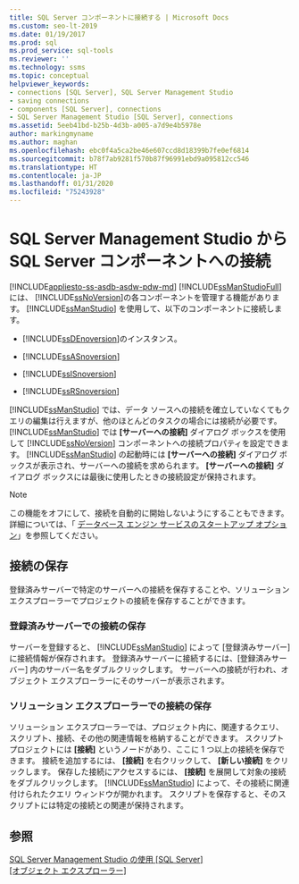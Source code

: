 ```yaml
---
title: SQL Server コンポーネントに接続する | Microsoft Docs
ms.custom: seo-lt-2019
ms.date: 01/19/2017
ms.prod: sql
ms.prod_service: sql-tools
ms.reviewer: ''
ms.technology: ssms
ms.topic: conceptual
helpviewer_keywords:
- connections [SQL Server], SQL Server Management Studio
- saving connections
- components [SQL Server], connections
- SQL Server Management Studio [SQL Server], connections
ms.assetid: 5eeb41bd-b25b-4d3b-a005-a7d9e4b5978e
author: markingmyname
ms.author: maghan
ms.openlocfilehash: ebc0f4a5ca2be46e607ccd8d18399b7fe0ef6814
ms.sourcegitcommit: b78f7ab9281f570b87f96991ebd9a095812cc546
ms.translationtype: HT
ms.contentlocale: ja-JP
ms.lasthandoff: 01/31/2020
ms.locfileid: "75243928"
---
```

# <a name="connect-to-any-sql-server-component-from-sql-server-management-studio"></a>SQL Server Management Studio から SQL Server コンポーネントへの接続
[!INCLUDE[appliesto-ss-asdb-asdw-pdw-md](../../includes/appliesto-ss-asdb-asdw-pdw-md.md)]
[!INCLUDE[ssManStudioFull](../../includes/ssmanstudiofull-md.md)] には、 [!INCLUDE[ssNoVersion](../../includes/ssnoversion-md.md)]の各コンポーネントを管理する機能があります。 [!INCLUDE[ssManStudio](../../includes/ssmanstudio-md.md)] を使用して、以下のコンポーネントに接続します。  
  
-   [!INCLUDE[ssDEnoversion](../../includes/ssdenoversion_md.md)]のインスタンス。  
  
-   [!INCLUDE[ssASnoversion](../../includes/ssasnoversion_md.md)]  
  
-   [!INCLUDE[ssISnoversion](../../includes/ssisnoversion-md.md)]  
  
-   [!INCLUDE[ssRSnoversion](../../includes/ssrsnoversion-md.md)]  
  
[!INCLUDE[ssManStudio](../../includes/ssmanstudio-md.md)] では、データ ソースへの接続を確立していなくてもクエリの編集は行えますが、他のほとんどのタスクの場合には接続が必要です。 [!INCLUDE[ssManStudio](../../includes/ssmanstudio-md.md)] では **[サーバーへの接続]** ダイアログ ボックスを使用して [!INCLUDE[ssNoVersion](../../includes/ssnoversion-md.md)] コンポーネントへの接続プロパティを設定できます。 [!INCLUDE[ssManStudio](../../includes/ssmanstudio-md.md)] の起動時には **[サーバーへの接続]** ダイアログ ボックスが表示され、サーバーへの接続を求められます。 **[サーバーへの接続]** ダイアログ ボックスには最後に使用したときの接続設定が保持されます。  
  
> [!NOTE]  
> この機能をオフにして、接続を自動的に開始しないようにすることもできます。 詳細については、「 [データベース エンジン サービスのスタートアップ オプション](../../database-engine/configure-windows/database-engine-service-startup-options.md)」を参照してください。  
  
## <a name="saving-connections"></a>接続の保存  
登録済みサーバーで特定のサーバーへの接続を保存することや、ソリューション エクスプローラーでプロジェクトの接続を保存することができます。  
  
### <a name="saving-connections-in-registered-servers"></a>登録済みサーバーでの接続の保存  
サーバーを登録すると、 [!INCLUDE[ssManStudio](../../includes/ssmanstudio-md.md)] によって [登録済みサーバー] に接続情報が保存されます。 登録済みサーバーに接続するには、[登録済みサーバー] 内のサーバー名をダブルクリックします。 サーバーへの接続が行われ、オブジェクト エクスプローラーにそのサーバーが表示されます。  
  
### <a name="saving-connections-in-solution-explorer"></a>ソリューション エクスプローラーでの接続の保存  
ソリューション エクスプローラーでは、プロジェクト内に、関連するクエリ、スクリプト、接続、その他の関連情報を格納することができます。 スクリプト プロジェクトには **[接続]** というノードがあり、ここに 1 つ以上の接続を保存できます。 接続を追加するには、 **[接続]** を右クリックして、 **[新しい接続]** をクリックします。 保存した接続にアクセスするには、 **[接続]** を展開して対象の接続をダブルクリックします。 [!INCLUDE[ssManStudio](../../includes/ssmanstudio-md.md)] によって、その接続に関連付けられたクエリ ウィンドウが開かれます。 スクリプトを保存すると、そのスクリプトには特定の接続との関連が保持されます。  
  
## <a name="see-also"></a>参照  
[SQL Server Management Studio の使用 [SQL Server]](../../ssms/use-sql-server-management-studio.md)  
[[オブジェクト エクスプローラー]](../../ssms/object/object-explorer.md)  
  

